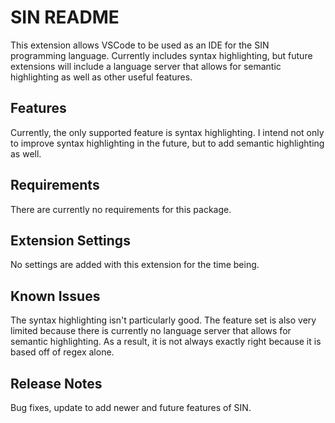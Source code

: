 # SIN README

This extension allows VSCode to be used as an IDE for the SIN programming language. Currently includes syntax highlighting, but future extensions will include a language server that allows for semantic highlighting as well as other useful features.

## Features

Currently, the only supported feature is syntax highlighting. I intend not only to improve syntax highlighting in the future, but to add semantic highlighting as well.

## Requirements

There are currently no requirements for this package.

## Extension Settings

No settings are added with this extension for the time being.

## Known Issues

The syntax highlighting isn't particularly good. The feature set is also very limited because there is currently no language server that allows for semantic highlighting. As a result, it is not always exactly right because it is based off of regex alone.

## Release Notes

Bug fixes, update to add newer and future features of SIN.
